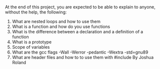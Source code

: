 At the end of this project, you are expected to be able to explain to anyone, without the help, the following:
1.  What are nested loops and how to use them
2.  What is a function and how do you use functions
3.  What is the difference between a declaration and a definition of a function
4.  What is a prototype
5.  Scope of variables
6.  What are the gcc flags -Wall -Werror -pedantic -Wextra -std=gnu89
7.  What are header files and how to to use them with #include
By Joshua Roland
